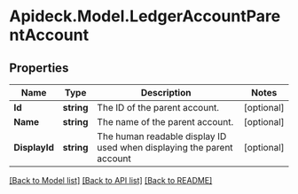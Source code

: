 # Apideck.Model.LedgerAccountParentAccount

## Properties

Name | Type | Description | Notes
------------ | ------------- | ------------- | -------------
**Id** | **string** | The ID of the parent account. | [optional] 
**Name** | **string** | The name of the parent account. | [optional] 
**DisplayId** | **string** | The human readable display ID used when displaying the parent account | [optional] 

[[Back to Model list]](../README.md#documentation-for-models) [[Back to API list]](../README.md#documentation-for-api-endpoints) [[Back to README]](../README.md)

